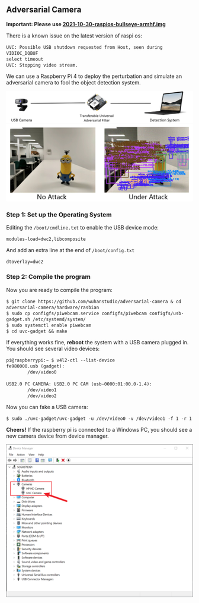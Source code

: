 ## Adversarial Camera

**Important: Please use [2021-10-30-raspios-bullseye-armhf.img](https://downloads.raspberrypi.org/raspios_armhf/images/raspios_armhf-2021-11-08/)**

There is a known issue on the latest version of raspi os:

```
UVC: Possible USB shutdown requested from Host, seen during VIDIOC_DQBUF
select timeout
UVC: Stopping video stream.
```



We can use a Raspberry Pi 4 to deploy the perturbation and simulate an adversarial camera to fool the object detection system.

![](../../doc/demo.png)
![](../../doc/filter.jpg)



### Step 1: Set up the Operating System

Editing the `/boot/cmdline.txt` to enable the USB device mode:

```
modules-load=dwc2,libcomposite
```

And add an extra line at the end of `/boot/config.txt`

```
dtoverlay=dwc2
```



### Step 2: Compile the program

Now you are ready to compile the program:

```
$ git clone https://github.com/wuhanstudio/adversarial-camera & cd adversarial-camera/hardware/rasbian
$ sudo cp configfs/piwebcam.service configfs/piwebcam configfs/usb-gadget.sh /etc/systemd/system/
$ sudo systemctl enable piwebcam
$ cd uvc-gadget && make
```

If everything works fine,  **reboot** the system with a USB camera plugged in. You should see several video devices:

```
pi@raspberrypi:~ $ v4l2-ctl --list-device
fe980000.usb (gadget):
        /dev/video0

USB2.0 PC CAMERA: USB2.0 PC CAM (usb-0000:01:00.0-1.4):
        /dev/video1
        /dev/video2
```

Now you can fake a USB camera:

```
$ sudo ./uvc-gadget/uvc-gadget -u /dev/video0 -v /dev/video1 -f 1 -r 1
```

**Cheers!** If the raspberry pi is connected to a Windows PC, you should see a new camera device from device manager.

![](../../doc/device.png)
